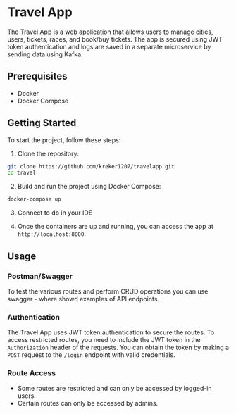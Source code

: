 # Travel App

The Travel App is a web application that allows users to manage cities, users, tickets, races, and book/buy tickets. The app is secured using JWT token authentication and logs are saved in a separate microservice by sending data using Kafka.

## Prerequisites

- Docker
- Docker Compose

## Getting Started

To start the project, follow these steps:

1. Clone the repository:
```bash
git clone https://github.com/kreker1207/travelapp.git
cd travel
````
2. Build and run the project using Docker Compose:
```bash
docker-compose up
```
3. Connect to db in your IDE 
 
4. Once the containers are up and running, you can access the app at `http://localhost:8000`.

## Usage

### Postman/Swagger

To test the various routes and perform CRUD operations you can use swagger - where showd examples of API endpoints.

### Authentication

The Travel App uses JWT token authentication to secure the routes. To access restricted routes, you need to include the JWT token in the `Authorization` header of the requests. You can obtain the token by making a `POST` request to the `/login` endpoint with valid credentials.

### Route Access

- Some routes are restricted and can only be accessed by logged-in users.
- Certain routes can only be accessed by admins.
